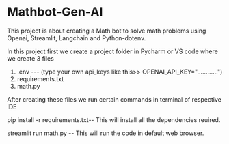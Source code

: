 # Mathbot-Gen-AI
This project is about creating a Math bot to solve math problems using Openai, Streamlit, Langchain and Python-dotenv.

In this project first we create a project folder in Pycharm or VS code where we create 3 files 
1. .env --- (type your own api_keys like this>>     OPENAI_API_KEY="............") 
2.  requirements.txt
3.  math.py

After creating these files we run certain commands in terminal of respective IDE

 
 pip install -r requirements.txt-- This will install all the dependencies reuired.
 
 streamlit run math.py -- This will run the code in default web browser.
